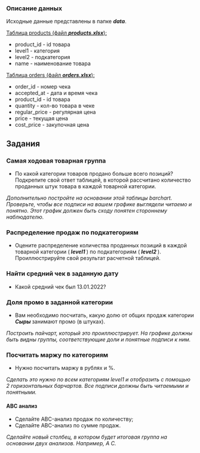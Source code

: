 ### Описание данных
Исходные данные представлены в папке <b><i>data</i></b>.

<u> Таблица products (файл <b><i>products.xlsx</i></b>): </u>
- product_id - id товара
- level1 - категория
- level2 - подкатегория
- name - наименование товара

<u> Таблица orders (файл <b><i>orders.xlsx</i></b>): </u>
- order_id - номер чека
- accepted_at - дата и время чека
- product_id - id товара
- quantity - кол-во товара в чеке
- regular_price - регулярная цена
- price - текущая цена
- cost_price - закупочная цена

## Задания
### Самая ходовая товарная группа
- По какой категории товаров продано больше всего позиций? Подкрепите свой ответ таблицей, в которой рассчитано количество проданных штук товара в каждой товарной категории.

<i> Дополнительно постройте на основании этой таблицы barchart.
Проверьте, чтобы все подписи на вашем графике выглядели читаемо и понятно. Этот график должен быть сходу понятен стороннему наблюдателю. </i>
<br>

### Распределение продаж по подкатегориям
- Оцените распределение количества проданных позиций в каждой товарной категории (<i><b> level1 </b></i>) по подкатегориям (<i><b> level2 </b></i>). Проиллюстрируйте свой результат расчетной таблицей.

### Найти средний чек в заданную дату
- Какой средний чек был 13.01.2022?

### Доля промо в заданной категории
- Вам необходимо посчитать, какую долю от общих продаж категории <i><b> Сыры </b></i> занимают промо (в штуках).

<i>Построить пайчарт, который это проиллюстрирует. На графике должны быть видны группы, соответствующие доли и понятные подписи к ним.</i>
<br>

### Посчитать маржу по категориям
- Нужно посчитать маржу в рублях и %.

<i>Сделать это нужно по всем категориям level1 и отобразить с помощью 2 горизонтальных барчартов. Все подписи должны быть читаемыми и понятными.</i>
<br>

#### ABC анализ
- Сделайте ABC-анализ продаж по количеству;
- Сделайте ABC-анализ по сумме продаж.

<i>Сделайте новый столбец, в котором будет итоговая группа на основании двух анализов. Например, A C.</i>
